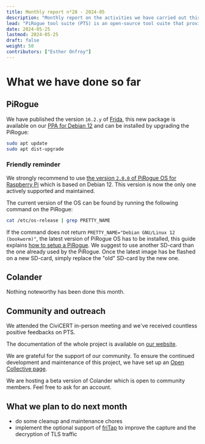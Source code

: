 ```yaml
---
title: Monthly report n⁰28 - 2024-05
description: "Monthly report on the activities we have carried out this month on PiRogue Tool Suite project"
lead: "PiRogue tool suite (PTS) is an open-source tool suite that provides a comprehensive mobile forensic and digital investigation platform."
date: 2024-05-25
lastmod: 2024-05-25
draft: false
weight: 50
contributors: ["Esther Onfroy"]
---
```


# What we have done so far

## PiRogue
We have published the version `16.2.y` of [Frida](https://frida.re/), this new package is available on our [PPA for Debian 12](https://github.com/PiRogueToolSuite/debian-12) and can be installed by upgrading the PiRogue:

```bash
sudo apt update
sudo apt dist-upgrade
```

### Friendly reminder
We strongly recommend to use [the version `2.0.0` of PiRogue OS for Raspberry Pi](https://github.com/PiRogueToolSuite/pirogue-os/releases/tag/arm64_v2.0.0) which is based on Debian 12. This version is now the only one actively supported and maintained.

The current version of the OS can be found by running the following command on the PiRogue:

```bash
cat /etc/os-release | grep PRETTY_NAME
```

If the command does not return `PRETTY_NAME="Debian GNU/Linux 12 (bookworm)"`, the latest version of PiRogue OS has to be installed, this guide explains [how to setup a PiRogue](https://pts-project.org/guides/g1/). We suggest to use another SD-card than the one already used by the PiRogue. Once the latest image has be flashed on a new SD-card, simply replace the "old" SD-card by the new one.

## Colander
Nothing noteworthy has been done this month.

## Community and outreach
We attended the CiviCERT in-person meeting and we've received countless positive feedbacks on PTS.

The documentation of the whole project is available on [our website](https://pts-project.org). 

We are grateful for the support of our community. To ensure the continued development and maintenance of this project, we have set up an [Open Collective page](https://opencollective.com/pts).

We are hosting a beta version of Colander which is open to community members. Feel free to ask for an account.

## What we plan to do next month
* do some cleanup and maintenance chores
* implement the optional support of [friTap](https://github.com/fkie-cad/friTap/) to improve the capture and the decryption of TLS traffic
